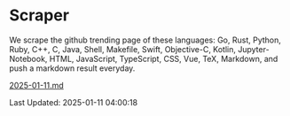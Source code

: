 # Scraper

We scrape the github trending page of these languages: Go, Rust, Python, Ruby, C++, C, Java, Shell, Makefile, Swift, Objective-C, Kotlin, Jupyter-Notebook, HTML, JavaScript, TypeScript, CSS, Vue, TeX, Markdown, and push a markdown result everyday.

[2025-01-11.md](https://github.com/yangwenmai/github-trending-backup/blob/master/2025-01-11.md)

Last Updated: 2025-01-11 04:00:18